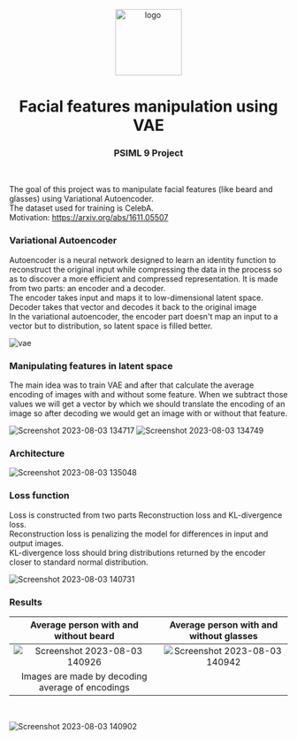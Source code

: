 <div align="center">

  <img src="https://github.com/mihailot01/face-features-vae-psiml9/assets/71095081/c56d1547-7ece-413b-a13b-ccd70665b785" alt="logo" width="120px" height="120px" height="auto" />
  <br/>
  <h1>Facial features manipulation using VAE</h1>

  <h3>
    PSIML 9 Project
  </h3>


  </div>
<br />

The goal of this project was to manipulate facial features (like beard and glasses) using Variational Autoencoder. <br>
The dataset used for training is CelebA. <br>
Motivation: https://arxiv.org/abs/1611.05507

### Variational Autoencoder

Autoencoder is a neural network designed to learn an identity function to reconstruct the original input while compressing the data in the process so as to discover a more efficient and compressed representation.
It is made from two parts: an encoder and a decoder. <br>
The encoder takes input and maps it to low-dimensional latent space. <br>
Decoder takes that vector and decodes it back to the original image <br>
In the variational autoencoder, the encoder part doesn't map an input to a vector but to distribution, so latent space is filled better. <br>

![vae](https://github.com/mihailot01/face-features-vae-psiml9/assets/71095081/faa70966-fee5-4be8-a58a-639f7d27b65f)

### Manipulating features in latent space


The main idea was to train VAE and after that calculate the average encoding of images with and without some feature. When we subtract those values we will get a vector by which we should translate the encoding of an image so after decoding we would get an image with or without that feature.


![Screenshot 2023-08-03 134717](https://github.com/mihailot01/face-features-vae-psiml9/assets/71095081/67d349b7-b7e2-4bc8-bf3a-5b17e25f9af6)
![Screenshot 2023-08-03 134749](https://github.com/mihailot01/face-features-vae-psiml9/assets/71095081/3bebf8c4-ab1b-4721-9d7c-1dc4b392ff46)

### Architecture


![Screenshot 2023-08-03 135048](https://github.com/mihailot01/face-features-vae-psiml9/assets/71095081/e3fa4c43-fffb-42c3-875d-509be393d723)


### Loss function


Loss is constructed from two parts Reconstruction loss and KL-divergence loss.<br>
Reconstruction loss is penalizing the model for differences in input and output images.<br>
KL-divergence loss should bring distributions returned by the encoder closer to standard normal distribution.<br>

![Screenshot 2023-08-03 140731](https://github.com/mihailot01/face-features-vae-psiml9/assets/71095081/3a8f741b-e1ab-49de-8f89-9123d7601607)


### Results


| Average person with and without beard  | Average person with and without glasses |
| :---: | :---: |
| ![Screenshot 2023-08-03 140926](https://github.com/mihailot01/face-features-vae-psiml9/assets/71095081/3d7ad00e-f8b1-49ea-9438-861ed820a25b)| ![Screenshot 2023-08-03 140942](https://github.com/mihailot01/face-features-vae-psiml9/assets/71095081/a9a33767-b987-405e-aa84-0ac60ae4e6ef)|
| Images are made by decoding average of encodings | 

<br>

![Screenshot 2023-08-03 140902](https://github.com/mihailot01/face-features-vae-psiml9/assets/71095081/3415efe1-70f2-4043-8d9c-001df71c7c5e)



